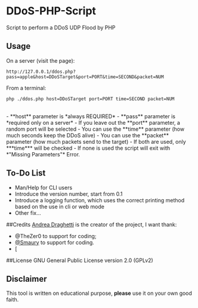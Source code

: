 # DDoS-PHP-Script
Script to perform a DDoS UDP Flood by PHP

## Usage

On a server (visit the page):

`http://127.0.0.1/ddos.php?pass=apple&host=DDoSTarget&port=PORT&time=SECOND&packet=NUM`

From a terminal:

`php ./ddos.php host=DDoSTarget port=PORT time=SECOND packet=NUM`

<br>
- **host** parameter is *always REQUIRED*
- **pass** parameter is *required only on a server*
- If you leave out the **port** parameter, a random port will be selected
- You can use the **time** parameter (how much seconds keep the DDoS alive) 
- You can use the **packet** parameter (how much packets send to the target)
   - If both are used, only ***time*** will be checked
   - If none is used the script will exit with *"Missing Parameters"* Error.

## To-Do List
- Man/Help for CLI users
- Introduce the version number, start from 0.1
- Introduce a logging function, which uses the correct printing method based on the use in cli or web mode
- Other fix...
   
##Credits
[Andrea Draghetti](https://twitter.com/AndreaDraghetti) is the creator of the project, I want thank:
* @TheZer0 to support for coding;
* [@Smaury](https://twitter.com/smaury92) to support for coding.
* [

##License
GNU General Public License version 2.0 (GPLv2)


## Disclaimer

This tool is written on educational purpose, **please** use it on your own good faith.
